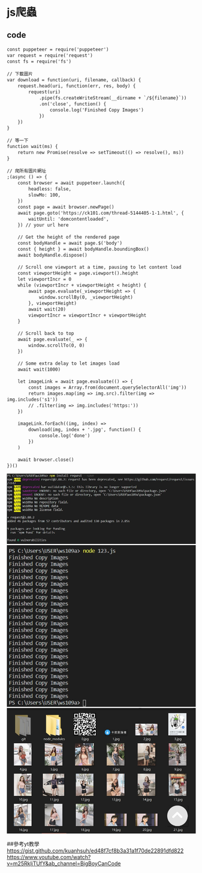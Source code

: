 # js爬蟲 
## code
```
const puppeteer = require('puppeteer')
var request = require('request')
const fs = require('fs')

// 下載圖片
var download = function(uri, filename, callback) {
    request.head(uri, function(err, res, body) {
        request(uri)
            .pipe(fs.createWriteStream(__dirname + `/${filename}`))
            .on('close', function() {
                console.log('Finished Copy Images')
            })
    })
}

// 等一下
function wait(ms) {
    return new Promise(resolve => setTimeout(() => resolve(), ms))
}

// 爬所有圖片網址
;(async () => {
    const browser = await puppeteer.launch({
        headless: false,
        slowMo: 100,
    })
    const page = await browser.newPage()
    await page.goto('https://ck101.com/thread-5144405-1-1.html', {
        waitUntil: 'domcontentloaded',
    }) // your url here

    // Get the height of the rendered page
    const bodyHandle = await page.$('body')
    const { height } = await bodyHandle.boundingBox()
    await bodyHandle.dispose()

    // Scroll one viewport at a time, pausing to let content load
    const viewportHeight = page.viewport().height
    let viewportIncr = 0
    while (viewportIncr + viewportHeight < height) {
        await page.evaluate(_viewportHeight => {
            window.scrollBy(0, _viewportHeight)
        }, viewportHeight)
        await wait(20)
        viewportIncr = viewportIncr + viewportHeight
    }

    // Scroll back to top
    await page.evaluate(_ => {
        window.scrollTo(0, 0)
    })

    // Some extra delay to let images load
    await wait(1000)

    let imageLink = await page.evaluate(() => {
        const images = Array.from(document.querySelectorAll('img'))
        return images.map(img => img.src).filter(img => img.includes('s1'))
        // .filter(img => img.includes('https:'))
    })

    imageLink.forEach((img, index) =>
        download(img, index + '.jpg', function() {
            console.log('done')
        })
    )

    await browser.close()
})()

```
![p](https://github.com/zxc21949049/ws109a/blob/master/p/123.1.jpg)
![p](https://github.com/zxc21949049/ws109a/blob/master/p/123.2.jpg)
![p](https://github.com/zxc21949049/ws109a/blob/master/p/123.3.jpg)

##參考yt教學
https://gist.github.com/kuanhsuh/ed48f7cf8b3a31a1f70de22891dfd822
https://www.youtube.com/watch?v=m25RkljTUfY&ab_channel=BigBoyCanCode
